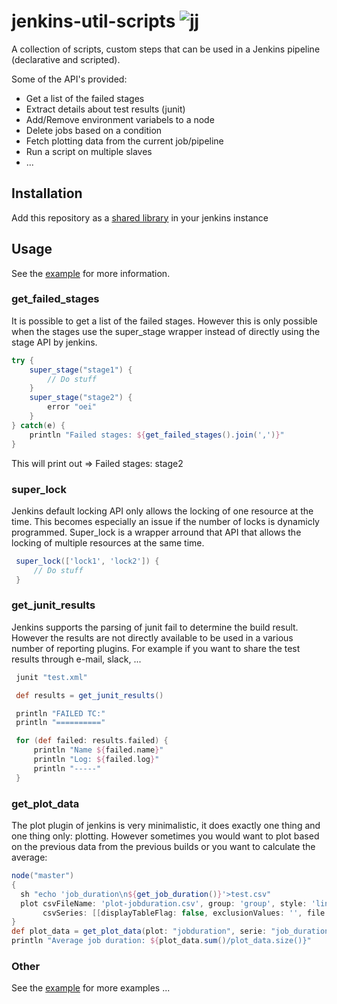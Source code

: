 # jenkins-util-scripts  ![jj](http://i65.tinypic.com/33ol9mo.jpg)
A collection of scripts, custom steps that can be used in a Jenkins pipeline (declarative and scripted).

Some of the API's provided:

* Get a list of the failed stages
* Extract details about test results (junit)
* Add/Remove environment variabels to a node
* Delete jobs based on a condition
* Fetch plotting data from the current job/pipeline
* Run a script on multiple slaves
* ...

## Installation

Add this repository as a [shared library](https://jenkins.io/doc/book/pipeline/shared-libraries/) in your jenkins instance

## Usage

See the [example](https://github.com/roel0/jenkins-util-scripts/blob/master/example/Jenkinsfile) for more information.

### get_failed_stages

It is possible to get a list of the failed stages. However this is only possible when the stages use the super_stage wrapper instead of directly using the stage API by jenkins.

```groovy
try {
    super_stage("stage1") {
        // Do stuff
    }
    super_stage("stage2") {
        error "oei"
    }
} catch(e) {
    println "Failed stages: ${get_failed_stages().join(',')}"
}
```
This will print out => Failed stages: stage2

### super_lock

Jenkins default locking API only allows the locking of one resource at the time. This becomes especially an issue if the number of locks is dynamicly programmed. Super_lock is a wrapper arround that API that allows the locking of multiple resources at the same time.

```groovy
 super_lock(['lock1', 'lock2']) {
     // Do stuff
 }
```

### get_junit_results

Jenkins supports the parsing of junit fail to determine the build result. However the results are not directly available to be used in a various number of reporting plugins. For example if you want to share the test results through e-mail, slack, ...

```groovy
 junit "test.xml"

 def results = get_junit_results()

 println "FAILED TC:"
 println "=========="

 for (def failed: results.failed) {
     println "Name ${failed.name}"
     println "Log: ${failed.log}"
     println "-----"
 } 
 ```
 
 ### get_plot_data
 
 The plot plugin of jenkins is very minimalistic, it does exactly one thing and one thing only: plotting. However sometimes you would want to plot based on the previous data from the previous builds or you want to calculate the average:
 
 ```groovy
node("master")
{
   sh "echo 'job_duration\n${get_job_duration()}'>test.csv"
   plot csvFileName: 'plot-jobduration.csv', group: 'group', style: 'line', title: 'Job duration', 
        csvSeries: [[displayTableFlag: false, exclusionValues: '', file: 'test.csv', inclusionFlag: 'OFF', url: '']]
}
def plot_data = get_plot_data(plot: "jobduration", serie: "job_duration").collect() { it.toBigDecimal() }
println "Average job duration: ${plot_data.sum()/plot_data.size()}"
 ```
 
 ### Other
 See the [example](https://github.com/roel0/jenkins-util-scripts/blob/master/example/Jenkinsfile) for more examples ...

